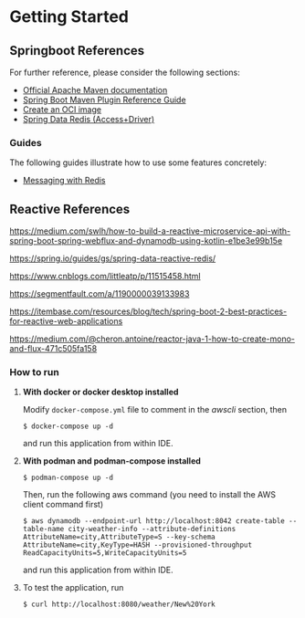 # Getting Started

## Springboot References
For further reference, please consider the following sections:

* [Official Apache Maven documentation](https://maven.apache.org/guides/index.html)
* [Spring Boot Maven Plugin Reference Guide](https://docs.spring.io/spring-boot/docs/2.6.1/maven-plugin/reference/html/)
* [Create an OCI image](https://docs.spring.io/spring-boot/docs/2.6.1/maven-plugin/reference/html/#build-image)
* [Spring Data Redis (Access+Driver)](https://docs.spring.io/spring-boot/docs/2.6.1/reference/htmlsingle/#boot-features-redis)

### Guides
The following guides illustrate how to use some features concretely:

* [Messaging with Redis](https://spring.io/guides/gs/messaging-redis/)

## Reactive References

https://medium.com/swlh/how-to-build-a-reactive-microservice-api-with-spring-boot-spring-webflux-and-dynamodb-using-kotlin-e1be3e99b15e

https://spring.io/guides/gs/spring-data-reactive-redis/

https://www.cnblogs.com/littleatp/p/11515458.html

https://segmentfault.com/a/1190000039133983

https://itembase.com/resources/blog/tech/spring-boot-2-best-practices-for-reactive-web-applications

https://medium.com/@cheron.antoine/reactor-java-1-how-to-create-mono-and-flux-471c505fa158

### How to run

1. **With docker or docker desktop installed**
    
    Modify `docker-compose.yml` file to comment in the _awscli_ section, then
    
    ```shell
    $ docker-compose up -d
    ```

    and run this application from within IDE.


2. **With podman and podman-compose installed**

    ```shell
    $ podman-compose up -d
    ```
    Then, run the following aws command (you need to install the AWS client command first)

    ```shell
    $ aws dynamodb --endpoint-url http://localhost:8042 create-table --table-name city-weather-info --attribute-definitions AttributeName=city,AttributeType=S --key-schema AttributeName=city,KeyType=HASH --provisioned-throughput ReadCapacityUnits=5,WriteCapacityUnits=5
    ```

   and run this application from within IDE.


3. To test the application, run

    ```shell
    $ curl http://localhost:8080/weather/New%20York
    ```